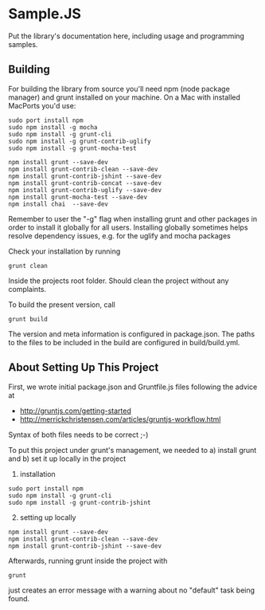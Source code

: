Sample.JS
=========

Put the library's documentation here, including usage and programming samples.

Building
--------

For building the library from source you'll need npm (node package manager) and grunt installed on your machine. On a Mac with installed MacPorts you'd use:
```Shell
sudo port install npm
sudo npm install -g mocha
sudo npm install -g grunt-cli
sudo npm install -g grunt-contrib-uglify
sudo npm install -g grunt-mocha-test 

npm install grunt --save-dev
npm install grunt-contrib-clean --save-dev
npm install grunt-contrib-jshint --save-dev
npm install grunt-contrib-concat --save-dev
npm install grunt-contrib-uglify --save-dev
npm install grunt-mocha-test --save-dev
npm install chai  --save-dev
```
  
Remember to user the "-g" flag when installing grunt and other packages in order to install it globally for all users. Installing globally sometimes helps resolve dependency issues, e.g. for the uglify and mocha packages

Check your installation by running 
```Shell
grunt clean
```
    
Inside the projects root folder. Should clean the project without any complaints.

To build the present version, call
```
grunt build
```

The version and meta information is configured in package.json. The paths to the files to be included
in the build are configured in build/build.yml.


About Setting Up This Project
-----------------------------

First, we wrote initial package.json and Gruntfile.js files following the advice at
* http://gruntjs.com/getting-started
* http://merrickchristensen.com/articles/gruntjs-workflow.html

Syntax of both files needs to be correct ;-)

To put this project under grunt's management, we needed to a) install grunt and b) set it up locally in the project

1. installation
```Shell
sudo port install npm
sudo npm install -g grunt-cli
sudo npm install -g grunt-contrib-jshint 
```

2. setting up locally
```Shell
npm install grunt --save-dev
npm install grunt-contrib-clean --save-dev
npm install grunt-contrib-jshint --save-dev
```
 
Afterwards, running grunt inside the project with
```Shell
grunt
```
just creates an error message with a warning about no "default" task being found.
  
